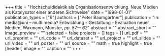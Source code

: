 +++
title = "Hochschuldidaktik als Organisationsentwicklung. Neue Medien als Katalysator einer anderen Sichtweise"
date = "1998-01-01"
publication_types = ["6"]
authors = ["Peter Baumgartner"]
publication = "In: media@uni – multi.media? Entwicklung - Gestaltung - Evaluation neuer Medien, Waxmann, Münster, _pp. 57-- 62_"
abstract = ""
abstract_short = ""
image_preview = ""
selected = false
projects = []
tags = []
url_pdf = ""
url_preprint = ""
url_code = ""
url_dataset = ""
url_project = ""
url_slides = ""
url_video = ""
url_poster = ""
url_source = ""
math = true
highlight = true
[header]
image = ""
caption = ""
+++

